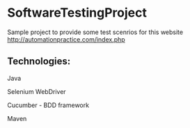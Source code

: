 # SoftwareTestingProject

Sample project to provide some test scenrios for this website http://automationpractice.com/index.php

## Technologies:

Java 

Selenium WebDriver

Cucumber - BDD framework

Maven
